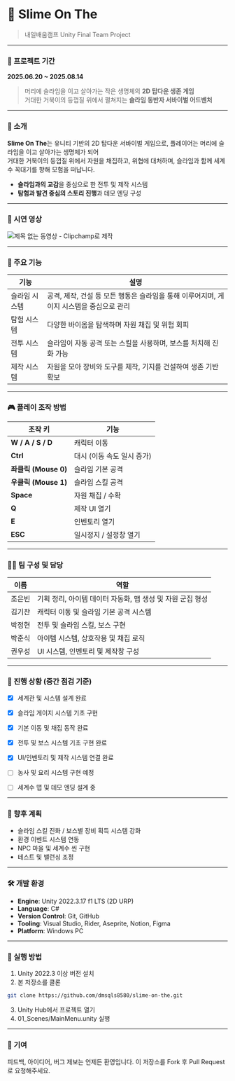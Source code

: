 # 🐢 Slime On The
> 내일배움캠프 Unity Final Team Project

---
### 📆 프로젝트 기간  
**2025.06.20 ~ 2025.08.14**

> 머리에 슬라임을 이고 살아가는 작은 생명체의 **2D 탑다운 생존 게임**  
> 거대한 거북이의 등껍질 위에서 펼쳐지는 **슬라임 동반자 서바이벌 어드벤처**

---

### 📖 소개

**Slime On The**는 유니티 기반의 2D 탑다운 서바이벌 게임으로, 플레이어는 머리에 슬라임을 이고 살아가는 생명체가 되어  
거대한 거북이의 등껍질 위에서 자원을 채집하고, 위협에 대처하며, 슬라임과 함께 세계수 꼭대기를 향해 모험을 떠납니다.

- **슬라임과의 교감**을 중심으로 한 전투 및 제작 시스템
- **탐험과 발견 중심의 스토리 진행**과 데모 엔딩 구성

---
### 🎥 시연 영상
![제목 없는 동영상 - Clipchamp로 제작](https://github.com/user-attachments/assets/d910b2ea-2e27-4433-84f5-2a3c38236215)

---
### 🧩 주요 기능

| 기능 | 설명 |
|------|------|
| 슬라임 시스템 | 공격, 제작, 건설 등 모든 행동은 슬라임을 통해 이루어지며, 게이지 시스템을 중심으로 관리 |
| 탐험 시스템 | 다양한 바이옴을 탐색하며 자원 채집 및 위험 회피 |
| 전투 시스템 | 슬라임이 자동 공격 또는 스킬을 사용하며, 보스를 처치해 진화 가능 |
| 제작 시스템 | 자원을 모아 장비와 도구를 제작, 기지를 건설하여 생존 기반 확보 |

---

### 🎮 플레이 조작 방법
| 조작 키              | 기능                     |
| ----------------- | ---------------------- |
| **W / A / S / D** | 캐릭터 이동                 |
| **Ctrl**          | 대시 (이동 속도 일시 증가)       |
| **좌클릭 (Mouse 0)** | 슬라임 기본 공격              |
| **우클릭 (Mouse 1)** | 슬라임 스킬 공격              |
| **Space**         | 자원 채집 / 수확             |
| **Q**             | 제작 UI 열기               |
| **E**             | 인벤토리 열기                |
| **ESC**           | 일시정지 / 설정창 열기          |

---

### 🧑‍💻 팀 구성 및 담당
| 이름  | 역할                                  |
| --- | ----------------------------------- |
| 조은빈 | 기획 정리, 아이템 데이터 자동화, 맵 생성 및 자원 군집 형성 |
| 김기찬 | 캐릭터 이동 및 슬라임 기본 공격 시스템              |
| 박정현 | 전투 및 슬라임 스킬, 보스 구현                  |
| 박준식 | 아이템 시스템, 상호작용 및 채집 로직               |
| 권우성 | UI 시스템, 인벤토리 및 제작창 구성               |

---

### 🚧 진행 상황 (중간 점검 기준)
- [x] 세계관 및 시스템 설계 완료
- [x] 슬라임 게이지 시스템 기초 구현
- [x] 기본 이동 및 채집 동작 완료
- [x] 전투 및 보스 시스템 기초 구현 완료
- [x] UI/인벤토리 및 제작 시스템 연결 완료
- [ ] 농사 및 요리 시스템 구현 예정
- [ ] 세계수 맵 및 데모 엔딩 설계 중


---

### 📌 향후 계획
- 슬라임 스킬 진화 / 보스별 장비 획득 시스템 강화
- 환경 이벤트 시스템 연동
- NPC 마을 및 세계수 씬 구현
- 테스트 및 밸런싱 조정

---

### 🛠 개발 환경

- **Engine**: Unity 2022.3.17 f1 LTS (2D URP)
- **Language**: C#
- **Version Control**: Git, GitHub
- **Tooling**: Visual Studio, Rider, Aseprite, Notion, Figma
- **Platform**: Windows PC

---

### 🧪 실행 방법

1. Unity 2022.3 이상 버전 설치
2. 본 저장소를 클론

```bash
git clone https://github.com/dmsqls8580/slime-on-the.git
```
3. Unity Hub에서 프로젝트 열기
4. 01_Scenes/MainMenu.unity 실행

---

### 🙌 기여
피드백, 아이디어, 버그 제보는 언제든 환영입니다.
이 저장소를 Fork 후 Pull Request로 요청해주세요.
